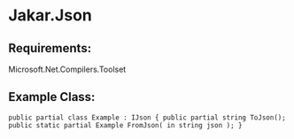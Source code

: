 ﻿# Jakar.Json

## Requirements: 

Microsoft.Net.Compilers.Toolset

## Example Class: 

`
    public partial class Example : IJson
    {
        public partial string ToJson();
        public static partial Example FromJson( in string json );
    }
`